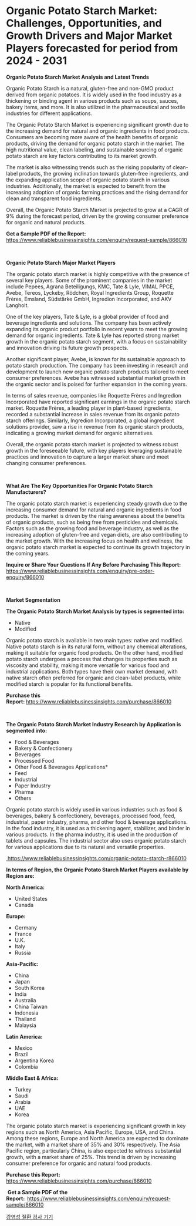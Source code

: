 <p><h1>Organic Potato Starch Market: Challenges, Opportunities, and Growth Drivers and Major Market Players forecasted for period from 2024 - 2031</h1></p><p><strong>Organic Potato Starch Market Analysis and Latest Trends</strong></p>
<p><p>Organic Potato Starch is a natural, gluten-free and non-GMO product derived from organic potatoes. It is widely used in the food industry as a thickening or binding agent in various products such as soups, sauces, bakery items, and more. It is also utilized in the pharmaceutical and textile industries for different applications.</p><p>The Organic Potato Starch Market is experiencing significant growth due to the increasing demand for natural and organic ingredients in food products. Consumers are becoming more aware of the health benefits of organic products, driving the demand for organic potato starch in the market. The high nutritional value, clean labeling, and sustainable sourcing of organic potato starch are key factors contributing to its market growth.</p><p>The market is also witnessing trends such as the rising popularity of clean-label products, the growing inclination towards gluten-free ingredients, and the expanding application scope of organic potato starch in various industries. Additionally, the market is expected to benefit from the increasing adoption of organic farming practices and the rising demand for clean and transparent food ingredients.</p><p>Overall, the Organic Potato Starch Market is projected to grow at a CAGR of 9% during the forecast period, driven by the growing consumer preference for organic and natural products.</p></p>
<p><strong>Get a Sample PDF of the Report:&nbsp;</strong> <a href="https://www.reliablebusinessinsights.com/enquiry/request-sample/866010">https://www.reliablebusinessinsights.com/enquiry/request-sample/866010</a></p>
<p>&nbsp;</p>
<p><strong>Organic Potato Starch Major Market Players</strong></p>
<p><p>The organic potato starch market is highly competitive with the presence of several key players. Some of the prominent companies in the market include Pepees, Agrana Beteiligungs, KMC, Tate & Lyle, VIMAL PPCE, Avebe, Tereos, Lyckeby, Rödchen, Royal Ingredients Group, Roquette Frères, Emsland, Südstärke GmbH, Ingredion Incorporated, and AKV Langholt.</p><p>One of the key players, Tate & Lyle, is a global provider of food and beverage ingredients and solutions. The company has been actively expanding its organic product portfolio in recent years to meet the growing demand for organic ingredients. Tate & Lyle has reported strong market growth in the organic potato starch segment, with a focus on sustainability and innovation driving its future growth prospects.</p><p>Another significant player, Avebe, is known for its sustainable approach to potato starch production. The company has been investing in research and development to launch new organic potato starch products tailored to meet consumer preferences. Avebe has witnessed substantial market growth in the organic sector and is poised for further expansion in the coming years.</p><p>In terms of sales revenue, companies like Roquette Frères and Ingredion Incorporated have reported significant earnings in the organic potato starch market. Roquette Frères, a leading player in plant-based ingredients, recorded a substantial increase in sales revenue from its organic potato starch offerings. Similarly, Ingredion Incorporated, a global ingredient solutions provider, saw a rise in revenue from its organic starch products, indicating a growing market demand for organic alternatives.</p><p>Overall, the organic potato starch market is projected to witness robust growth in the foreseeable future, with key players leveraging sustainable practices and innovation to capture a larger market share and meet changing consumer preferences.</p></p>
<p>&nbsp;</p>
<p><strong>What Are The Key Opportunities For Organic Potato Starch Manufacturers?</strong></p>
<p><p>The organic potato starch market is experiencing steady growth due to the increasing consumer demand for natural and organic ingredients in food products. The market is driven by the rising awareness about the benefits of organic products, such as being free from pesticides and chemicals. Factors such as the growing food and beverage industry, as well as the increasing adoption of gluten-free and vegan diets, are also contributing to the market growth. With the increasing focus on health and wellness, the organic potato starch market is expected to continue its growth trajectory in the coming years.</p></p>
<p><strong>Inquire or Share Your Questions If Any Before Purchasing This Report:</strong> <a href="https://www.reliablebusinessinsights.com/enquiry/pre-order-enquiry/866010">https://www.reliablebusinessinsights.com/enquiry/pre-order-enquiry/866010</a></p>
<p>&nbsp;</p>
<p><strong>Market Segmentation</strong></p>
<p><strong>The Organic Potato Starch Market Analysis by types is segmented into:</strong></p>
<p><ul><li>Native</li><li>Modified</li></ul></p>
<p><p>Organic potato starch is available in two main types: native and modified. Native potato starch is in its natural form, without any chemical alterations, making it suitable for organic food products. On the other hand, modified potato starch undergoes a process that changes its properties such as viscosity and stability, making it more versatile for various food and industrial applications. Both types have their own market demand, with native starch often preferred for organic and clean-label products, while modified starch is popular for its functional benefits.</p></p>
<p><strong>Purchase this Report:&nbsp;</strong><a href="https://www.reliablebusinessinsights.com/purchase/866010">https://www.reliablebusinessinsights.com/purchase/866010</a></p>
<p>&nbsp;</p>
<p><strong>The Organic Potato Starch Market Industry Research by Application is segmented into:</strong></p>
<p><ul><li>Food & Beverages</li><li>Bakery & Confectionery</li><li>Beverages</li><li>Processed Food</li><li>Other Food & Beverages Applications*</li><li>Feed</li><li>Industrial</li><li>Paper Industry</li><li>Pharma</li><li>Others</li></ul></p>
<p><p>Organic potato starch is widely used in various industries such as food & beverages, bakery & confectionery, beverages, processed food, feed, industrial, paper industry, pharma, and other food & beverage applications. In the food industry, it is used as a thickening agent, stabilizer, and binder in various products. In the pharma industry, it is used in the production of tablets and capsules. The industrial sector also uses organic potato starch for various applications due to its natural and versatile properties.</p></p>
<p><a href="https://www.reliablebusinessinsights.com/organic-potato-starch-r866010">&nbsp;https://www.reliablebusinessinsights.com/organic-potato-starch-r866010</a></p>
<p><strong>In terms of Region, the Organic Potato Starch Market Players available by Region are:</strong></p>
<p>
    <p> <strong> North America: </strong>
        <ul>
            <li>United States</li>
            <li>Canada</li>
        </ul>
        </p> 
    <p> <strong> Europe: </strong>
        <ul>
            <li>Germany</li>
            <li>France</li>
            <li>U.K.</li>
            <li>Italy</li>
            <li>Russia</li>
        </ul>
        </p> 
    <p> <strong> Asia-Pacific: </strong>
        <ul>
            <li>China</li>
            <li>Japan</li>
            <li>South Korea</li>
            <li>India</li>
            <li>Australia</li>
            <li>China Taiwan</li>
            <li>Indonesia</li>
            <li>Thailand</li>
            <li>Malaysia</li>
        </ul>
        </p> 
    <p> <strong> Latin America: </strong>
        <ul>
            <li>Mexico</li>
            <li>Brazil</li>
            <li>Argentina Korea</li>
            <li>Colombia</li>
        </ul>
        </p> 
    <p> <strong> Middle East & Africa: </strong>
        <ul>
            <li>Turkey</li>
            <li>Saudi</li>
            <li>Arabia</li>
            <li>UAE</li>
            <li>Korea</li>
        </ul>
    </p>
    </p>
<p><p>The organic potato starch market is experiencing significant growth in key regions such as North America, Asia Pacific, Europe, USA, and China. Among these regions, Europe and North America are expected to dominate the market, with a market share of 35% and 30% respectively. The Asia Pacific region, particularly China, is also expected to witness substantial growth, with a market share of 25%. This trend is driven by increasing consumer preference for organic and natural food products.</p></p>
<p><strong>Purchase this Report: </strong><a href="https://www.reliablebusinessinsights.com/purchase/866010">https://www.reliablebusinessinsights.com/purchase/866010</a></p>
<p>&nbsp;<strong>Get a Sample PDF of the Report:&nbsp;&nbsp;</strong><a href="https://www.reliablebusinessinsights.com/enquiry/request-sample/866010">https://www.reliablebusinessinsights.com/enquiry/request-sample/866010</a></p>
<p><strong></strong></p>
<p><p><a href="https://medium.com/@corneliutrifa2022/%EA%B0%90%EC%97%BC%EB%B3%91-%ED%85%8C%EC%8A%A4%ED%8A%B8-%EA%B3%84%EC%B8%A1%EA%B8%B0-%EC%8B%9C%EC%9E%A5%EC%9D%98-%EC%8B%AC%EC%B8%B5%EB%B6%84%EC%84%9D-%EB%8F%99%ED%96%A5-%EC%8B%9C%EC%9E%A5-%EC%84%B8%EB%B6%84%ED%99%94-%EB%B0%8F-%EA%B2%BD%EC%9F%81-%EB%B6%84%EC%84%9D-82ae855530e0">감염성 질환 검사 기기</a></p></p>
